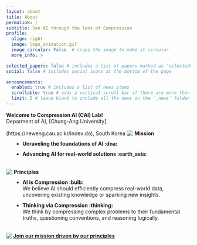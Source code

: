 ```yaml
---
layout: about
title: About
permalink: /
subtitle: See AI through the lens of Compression
profile:
  align: right
  image: logo_animation.gif
  image_circular: False  # crops the image to make it circular
  more_info: > 

selected_papers: false # includes a list of papers marked as "selected={true}"
social: false # includes social icons at the bottom of the page

announcements:
  enabled: true # includes a list of news items
  scrollable: true # adds a vertical scroll bar if there are more than 3 news items
  limit: 5 # leave blank to include all the news in the `_news` folder
---
```


<div style="font-weight: bold"> Welcome to Compression AI (CAI) Lab!</div>
Deparment of AI, [Chung-Ang University](https://neweng.cau.ac.kr/index.do), South Korea



<div class="theme-colored" style="margin-top: 1rem; display: inline-block; font-weight: bold;"> <img src="{{ site.baseurl }}/assets/img/favicon.png" style="max-height: 1.5rem; vertical-align: top; padding-right: 0.1rem"> Mission</div>
<div style="margin-top: 0.7rem; padding-left: 2rem;">
  <ul style="margin: 0; padding: 0; list-style-position: outside;">
    <li style="margin-bottom: 0.7rem; margin-left: 0.8rem;"><strong>Unraveling the foundations of AI :dna:</strong></li>
    <li style="margin-bottom: 1rem; margin-left: 0.8rem; "><strong>Advancing AI for real-world solutions :earth_asia:</strong></li>
  </ul>
</div>

<div class="theme-colored" style="margin-top: 1rem; display: inline-block; font-weight: bold"> <img src="{{ site.baseurl }}/assets/img/favicon.png" style="max-height: 1.5rem; vertical-align: top; padding-right: 0.1rem"> Principles</div>
<div style="margin-top: 0.7rem; padding-left: 2rem;">
  <ul style="margin: 0; padding: 0; list-style-position: outside;">
    <li style="margin-bottom: 0.7rem; margin-left: 0.8rem;"><strong>AI is Compression :bulb:</strong><br>We believe AI should efficiently compress real-world data, uncovering existing knowledge or sparking new insights.</li>
    <li style="margin-bottom: 1rem; margin-left: 0.8rem;"><strong>Thinking via Compression :thinking:</strong><br>We think by compressing complex problems to their fundamental truths, questioning conventions, and reasoning logically.
    </li>
  </ul>
</div>

<div class="theme-colored" style="margin-top: 1rem; margin-bottom: 2rem; display: inline-block; font-weight: bold"> <img src="{{ site.baseurl }}/assets/img/favicon.png" style="max-height: 1.5rem; vertical-align: top; padding-right: 0.1rem margin-bottom: 1rem"> <a href="/join"> Join our mission driven by our principles </a></div>